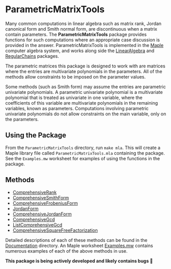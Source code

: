 # ParametricMatrixTools
Many common computations in linear algebra such as matrix rank, Jordan canonical form and Smith normal form, are discontinuous when a matrix contain parameters. The __ParametricMatrixTools__ package provides functions for such computations where an appropriate case discussion is provided in the answer. ParametricMatrixTools is implemented in the  [Maple](http://www.maplesoft.com/products/maple/) computer algebra system, and works along side the [LinearAlgebra](http://www.maplesoft.com/support/help/Maple/view.aspx?path=LinearAlgebra) and [RegularChains](http://regularchains.org/) packages.

The parametric matrices this package is designed to work with are matrices where the entries are multivariate polynomials in the parameters. All of the methods allow constraints to be imposed on the parameter values.

 Some methods (such as Smith form) may assume the entries are parametric univariate polynomials. A parametric univariate polynomial is a multivariate polynomial that is treated as univariate in one variable, where the coefficients of this variable are multivariate polynomials in the remaining variables, known as parameters. Computations involving parametric univariate polynomials do not allow constraints on the main variable, only on the parameters.

## Using the Package
From the `ParametricMatrixTools` directory, run `make mla`. This will create a Maple library file called `ParametricMatrixTools.mla` containing the package. See the `Examples.mw` worksheet for examples of using the functions in the package.

## Methods

- [ComprehensiveRank](Documentation/ComprehensiveRank.md)
- [ComprehensiveSmithForm](Documentation/ComprehensiveSmithForm.md)
- [ComprehensiveFrobeniusForm](Documentation/ComprehensiveFrobeniusForm.md)
- [JordanForm](Documentation/JordanForm.md)
- [ComprehensiveJordanForm](Documentation/ComprehensiveJordanForm.md)
- [ComprehensiveGcd](Documentation/ComprehensiveGcd.md)
- [ListComprehensiveGcd](Documentation/ListComprehensiveGcd.md)
- [ComprehensiveSquareFreeFactorization](Documentation/ComprehensiveSquareFreeFactorization.md)

Detailed descriptions of each of these methods can be found in the [Documentation](Documentation) directory. An Maple worksheet [Examples.mw](Examples.mw) contains numerous examples of each of the above methods in use.

__This package is being actively developed and likely contains bugs :bug:__
